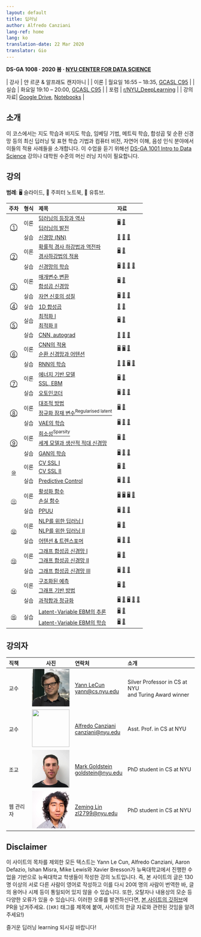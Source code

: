 ```yaml
---
layout: default
title: 딥러닝
author: Alfredo Canziani
lang-ref: home
lang: ko
translation-date: 22 Mar 2020
translator: Gio
---
```


**DS-GA 1008 · 2020 봄 · [NYU CENTER FOR DATA SCIENCE](http://cds.nyu.edu/)**

| 강사    | 얀 르쿤 & 알프래도 캔지아니 |
| 이론    | 월요일 16:55 – 18:35, [GCASL C95](http://library.nyu.edu/services/campus-media/classrooms/gcasl-c95/) |
| 실습    | 화요일 19:10 – 20:00, [GCASL C95](http://library.nyu.edu/services/campus-media/classrooms/gcasl-c95/) |
| 포럼    | [r/NYU_DeepLearning](https://www.reddit.com/r/NYU_DeepLearning/) |
| 강의자료| [Google Drive](https://bitly.com/DLSP20), [Notebooks](https://github.com/Atcold/pytorch-Deep-Learning) |


## 소개
이 코스에서는 지도 학습과 비지도 학습, 임베딩 기법, 메트릭 학습, 합성곱 및 순환 신경망 등의 최신 딥러닝 및 표현 학습 기법과 컴퓨터 비전, 자연어 이해, 음성 인식 분야에서 이들의 적용 사례들을 소개합니다. 이 수업을 듣기 위해선 [DS-GA 1001 Intro to Data Science](https://cds.nyu.edu/academics/ms-curriculum/) 강의나 대학원 수준의 머신 러닝 지식이 필요합니다.

## 강의

**범례**: 🖥 슬라이드, 📓 주피터 노트북, 🎥 유튜브.

<table>
<!-- =============================== HEADER ================================ -->
  <thead>
    <tr>
      <th>주차</th>
      <th align="left">형식</th>
      <th align="left">제목</th>
      <th align="left">자료</th>
    </tr>
  </thead>
  <tbody>
<!-- =============================== WEEK 1 ================================ -->
    <tr>
      <td rowspan="3" align="center"><a href="week01/01">①</a></td>
      <td rowspan="2">이론</td>
      <td><a href="week01/01-1">딥러닝의 등장과 역사</a></td>
      <td rowspan="2">
        <a href="https://drive.google.com/open?id=1Q7LtZyIS1f3TfeTGll3aDtWygh3GAfCb">🖥️</a>
        <a href="https://www.youtube.com/watch?v=0bMe_vCZo30">🎥</a>
      </td>
    </tr>
    <tr><td><a href="week01/01-2">딥러닝의 발전</a></td></tr>
    <tr>
      <td rowspan="1">실습</td>
      <td><a href="week01/01-3">신경망 (NN)</a></td>
      <td>
        <a href="https://github.com/Atcold/pytorch-Deep-Learning/blob/master/01-tensor_tutorial.ipynb">📓</a>
        <a href="https://github.com/Atcold/pytorch-Deep-Learning/blob/master/02-space_stretching.ipynb">📓</a>
        <a href="https://www.youtube.com/watch?v=5_qrxVq1kvc">🎥</a>
      </td>
    </tr>
<!-- =============================== WEEK 2 ================================ -->
    <tr>
      <td rowspan="3" align="center"><a href="week02/02">②</a></td>
      <td rowspan="2">이론</td>
      <td><a href="week02/02-1">확률적 경사 하강법과 역전파</a></td>
      <td rowspan="2">
        <a href="https://drive.google.com/open?id=1w2jV_BT2hWzfOKBR02x_rB4-dfVUI6SR">🖥️</a>
        <a href="https://www.youtube.com/watch?v=d9vdh3b787Y">🎥</a>
      </td>
    </tr>
    <tr><td><a href="week02/02-2">경사하강법의 적용</a></td></tr>
    <tr>
      <td rowspan="1">실습</td>
      <td><a href="week02/02-3">신경망의 학습</a></td>
      <td>
        <a href="https://github.com/Atcold/pytorch-Deep-Learning/blob/master/slides/01%20-%20Spiral%20classification.pdf">🖥</a>
        <a href="https://github.com/Atcold/pytorch-Deep-Learning/blob/master/04-spiral_classification.ipynb">📓</a>
        <a href="https://github.com/Atcold/pytorch-Deep-Learning/blob/master/05-regression.ipynb">📓</a>
        <a href="https://www.youtube.com/watch?v=WAn6lip5oWk">🎥</a>
      </td>
    </tr>
<!-- =============================== WEEK 3 ================================ -->
    <tr>
      <td rowspan="3" align="center"><a href="week03/03">③</a></td>
      <td rowspan="2">이론</td>
      <td><a href="week03/03-1">매개변수 변환</a></td>
      <td rowspan="2">
        <a href="https://drive.google.com/open?id=18UFaOGNKKKO5TYnSxr2b8dryI-PgZQmC">🖥️</a>
        <a href="https://youtu.be/FW5gFiJb-ig">🎥</a>
      </td>
    </tr>
    <tr><td><a href="week03/03-2">합성곱 신경망</a></td></tr>
    <tr>
      <td rowspan="1">실습</td>
      <td><a href="week03/03-3">자연 신호의 성질</a></td>
      <td>
        <a href="https://github.com/Atcold/pytorch-Deep-Learning/blob/master/slides/02%20-%20CNN.pdf">🖥</a>
        <a href="https://github.com/Atcold/pytorch-Deep-Learning/blob/master/06-convnet.ipynb">📓</a>
        <a href="https://youtu.be/kwPWpVverkw">🎥</a>
      </td>
    </tr>
<!-- =============================== WEEK 4 ================================ -->
    <tr>
      <td rowspan="1" align="center"><a href="week04/04">④</a></td>
      <td rowspan="1">실습</td>
      <td><a href="week04/04-1">1D 합성곱</a></td>
      <td>
        <a href="https://github.com/Atcold/pytorch-Deep-Learning/blob/master/07-listening_to_kernels.ipynb">📓</a>
        <a href="https://youtu.be/OrBEon3VlQg">🎥</a>
      </td>
    </tr>
<!-- =============================== WEEK 5 ================================ -->
    <tr>
      <td rowspan="3" align="center"><a href="week05/05">⑤</a></td>
      <td rowspan="2">실습</td>
      <td><a href="week05/05-1">최적화 I</a></td>
      <td rowspan="2">
        <a href="https://drive.google.com/open?id=1pwlGN6hDFfEYQqBqcMjWbe4yfBDTxsab">🖥️</a>
        <a href="https://youtu.be/--NZb480zlg">🎥</a>
      </td>
    </tr>
    <tr><td><a href="week05/05-2">최적화 II</a></td></tr>
    <tr>
      <td rowspan="1">실습</td>
      <td><a href="week05/05-3">CNN, autograd</a></td>
      <td>
        <a href="https://github.com/Atcold/pytorch-Deep-Learning/blob/master/03-autograd_tutorial.ipynb">📓</a>
        <a href="https://github.com/Atcold/pytorch-Deep-Learning/blob/master/extra/b-custom_grads.ipynb">📓</a>
        <a href="https://youtu.be/eEzCZnOFU1w">🎥</a>
      </td>
    </tr>
<!-- =============================== WEEK 6 ================================ -->
    <tr>
      <td rowspan="3" align="center"><a href="week06/06">⑥</a></td>
      <td rowspan="2">이론</td>
      <td><a href="week06/06-1">CNN의 적용</a></td>
      <td rowspan="2">
        <a href="https://drive.google.com/open?id=1opT7lV0IRYJegtZjuHsKhlsM5L7GpGL1">🖥️</a>
        <a href="https://drive.google.com/open?id=1sdeVBC3nuh5Zkm2sqzdScEicRvLc_v-F">🖥️</a>
        <a href="https://youtu.be/ycbMGyCPzvE">🎥</a>
      </td>
    </tr>
    <tr><td><a href="week06/06-2">순환 신경망과 어텐션</a></td></tr>
    <tr>
      <td rowspan="1">실습</td>
      <td><a href="week06/06-3">RNN의 학습</a></td>
      <td>
        <a href="https://github.com/Atcold/pytorch-Deep-Learning/blob/master/08-seq_classification.ipynb">📓</a>
        <a href="https://github.com/Atcold/pytorch-Deep-Learning/blob/master/09-echo_data.ipynb">📓</a>
        <a href="https://github.com/Atcold/pytorch-Deep-Learning/blob/master/slides/04%20-%20RNN.pdf">🖥️</a>
        <a href="https://youtu.be/8cAffg2jaT0">🎥</a>
      </td>
    </tr>
<!-- =============================== WEEK 7 ================================ -->
    <tr>
      <td rowspan="3" align="center"><a href="week07/07">⑦</a></td>
      <td rowspan="2">이론</td>
      <td><a href="week07/07-1">에너지 기반 모델</a></td>
      <td rowspan="2">
        <a href="https://drive.google.com/open?id=1z8Dz1YtkOEJpU-gh5RIjORs3GGqkYJQa">🖥️</a>
        <a href="https://youtu.be/tVwV14YkbYs">🎥</a>
      </td>
    </tr>
    <tr><td><a href="week07/07-2">SSL, EBM</a></td></tr>
    <tr>
      <td rowspan="1">실습</td>
      <td><a href="week07/07-3">오토인코더</a></td>
      <td>
        <a href="https://github.com/Atcold/pytorch-Deep-Learning/blob/master/slides/05%20-%20Generative%20models.pdf">🖥️</a>
        <a href="https://github.com/Atcold/pytorch-Deep-Learning/blob/master/10-autoencoder.ipynb">📓</a>
        <a href="https://youtu.be/bggWQ14DD9M">🎥</a>
      </td>
    </tr>
<!-- =============================== WEEK 8 ================================ -->
    <tr>
      <td rowspan="3" align="center"><a href="week08/08">⑧</a></td>
      <td rowspan="2">이론</td>
      <td><a href="week08/08-1">대조적 방법</a></td>
      <td rowspan="2">
        <a href="https://drive.google.com/open?id=1Zo_PyBEO6aNt0GV74kj8MQL7kfHdIHYO">🖥️</a>
        <a href="https://youtu.be/ZaVP2SY23nc">🎥</a>
      </td>
    </tr>
    <tr><td><a href="week08/08-2">정규화 잠재 변수<sup>Regularised latent</sup></a></td></tr>
    <tr>
      <td rowspan="1">실습</td>
      <td><a href="week08/08-3">VAE의 학습</a></td>
      <td>
        <a href="https://github.com/Atcold/pytorch-Deep-Learning/blob/master/slides/05%20-%20Generative%20models.pdf">🖥️</a>
        <a href="https://github.com/Atcold/pytorch-Deep-Learning/blob/master/11-VAE.ipynb">📓</a>
        <a href="https://youtu.be/7Rb4s9wNOmc">🎥</a>
      </td>
    </tr>
<!-- =============================== WEEK 9 ================================ -->
    <tr>
      <td rowspan="3" align="center"><a href="week09/09">⑨</a></td>
      <td rowspan="2">이론</td>
      <td><a href="week09/09-1">희소성<sup>Sparsity</sup></a></td>
      <td rowspan="2">
        <a href="https://drive.google.com/open?id=1wJRzhjSqlrSqEpX4Omagb_gdIkQ5f-6K">🖥️</a>
        <a href="https://youtu.be/Pgct8PKV7iw">🎥</a>
      </td>
    </tr>
    <tr><td><a href="week09/09-2">세계 모델과 생산적 적대 신경망</a></td></tr>
    <tr>
      <td rowspan="1">실습</td>
      <td><a href="week09/09-3">GAN의 학습</a></td>
      <td>
        <a href="https://github.com/Atcold/pytorch-Deep-Learning/blob/master/slides/05%20-%20Generative%20models.pdf">🖥️</a>
        <a href="https://github.com/pytorch/examples/tree/master/dcgan">📓</a>
        <a href="https://youtu.be/xYc11zyZ26M">🎥</a>
      </td>
    </tr>
<!-- =============================== WEEK 10 =============================== -->
    <tr>
      <td rowspan="3" align="center"><a href="week10/10">⑩</a></td>
      <td rowspan="2">이론</td>
      <td><a href="week10/10-1">CV SSL I</a></td>
      <td rowspan="2">
        <a href="https://drive.google.com/open?id=16lsnDN2HIBTcRucbVKY5B_U16c0tNQhR">🖥️</a>
        <a href="https://youtu.be/0KeR6i1_56g">🎥</a>
      </td>
    </tr>
    <tr><td><a href="week10/10-2">CV SSL II</a></td></tr>
    <tr>
      <td rowspan="1">실습</td>
      <td><a href="week10/10-3">Predictive Control</a></td>
      <td>
        <a href="https://github.com/Atcold/pytorch-Deep-Learning/blob/master/slides/09%20-%20Controller%20learning.pdf">🖥️</a>
        <a href="https://github.com/Atcold/pytorch-Deep-Learning/blob/master/14-truck_backer-upper.ipynb">📓</a>
        <a href="https://youtu.be/A3klBqEWR-I">🎥</a>
      </td>
    </tr>
<!-- =============================== WEEK 11 =============================== -->
    <tr>
      <td rowspan="3" align="center"><a href="week11/11">⑪</a></td>
      <td rowspan="2">이론</td>
      <td><a href="week11/11-1">활성화 함수</a></td>
      <td rowspan="2">
        <a href="https://drive.google.com/file/d/1AzFVLG7D4NK6ugh60f0cJQGYF5OL2sUB">🖥️</a>
        <a href="https://drive.google.com/file/d/1rkiZy0vjZqE2w7baVWvxwfAGae0Eh1Wm">🖥️</a>
        <a href="https://drive.google.com/file/d/1tryOlVAFmazLLZusD2-UfReFMkPk5hPk">🖥️</a>
        <a href="https://youtu.be/bj1fh3BvqSU">🎥</a>
      </td>
    </tr>
    <tr><td><a href="week11/11-2">손실 함수</a></td></tr>
    <tr>
      <td rowspan="1">실습</td>
      <td><a href="week11/11-3">PPUU</a></td>
      <td>
        <a href="http://bit.ly/PPUU-slides">🖥️</a>
        <a href="http://bit.ly/PPUU-code">📓</a>
        <a href="https://youtu.be/VcrCr-KNBHc">🎥</a>
      </td>
    </tr>
<!-- =============================== WEEK 12 =============================== -->
    <tr>
      <td rowspan="3" align="center"><a href="week12/12">⑫</a></td>
      <td rowspan="2">이론</td>
      <td><a href="week12/12-1">NLP를 위한 딥러닝 I</a></td>
      <td rowspan="2">
        <a href="https://drive.google.com/file/d/149m3wRavTp4DQZ6RJTej8KP8gv4jnkPW/">🖥️</a>
        <a href="https://youtu.be/6D4EWKJgNn0">🎥</a>
      </td>
    </tr>
    <tr><td><a href="week12/12-2">NLP를 위한 딥러닝 II</a></td></tr>
    <tr>
      <td rowspan="1">실습</td>
      <td><a href="week12/12-3">어텐션 & 트렌스포머</a></td>
      <td>
        <a href="https://github.com/Atcold/pytorch-Deep-Learning/blob/master/slides/10%20-%20Attention%20%26%20transformer.pdf">🖥️</a>
        <a href="https://github.com/Atcold/pytorch-Deep-Learning/blob/master/15-transformer.ipynb">📓</a>
        <a href="https://youtu.be/f01J0Dri-6k">🎥</a>
      </td>
    </tr>
<!-- =============================== WEEK 13 =============================== -->
    <tr>
      <td rowspan="3" align="center"><a href="week13/13">⑬</a></td>
      <td rowspan="2">이론</td>
      <td><a href="week13/13-1">그래프 합성곱 신경망 I</a></td>
      <td rowspan="2">
        <a href="https://drive.google.com/file/d/1oq-nZE2bEiQjqBlmk5_N_rFC8LQY0jQr/">🖥️</a>
        <a href="https://youtu.be/Iiv9R6BjxHM">🎥</a>
      </td>
    </tr>
    <tr><td><a href="week13/13-2">그래프 합성곱 신경망 II</a></td></tr>
    <tr>
      <td rowspan="1">실습</td>
      <td><a href="week13/13-3">그래프 합성곱 신경망 III</a></td>
      <td>
        <a href="https://github.com/Atcold/pytorch-Deep-Learning/blob/master/slides/11%20-%20GCN.pdf">🖥️</a>
        <a href="https://github.com/Atcold/pytorch-Deep-Learning/blob/master/16-gated_GCN.ipynb">📓</a>
        <a href="https://youtu.be/2aKXWqkbpWg">🎥</a>
      </td>
    </tr>
<!-- =============================== WEEK 14 =============================== -->
    <tr>
      <td rowspan="3" align="center"><a href="week14/14">⑭</a></td>
      <td rowspan="2">이론</td>
      <td><a href="week14/14-1">구조화된 예측</a></td>
      <td rowspan="2">
        <a href="https://drive.google.com/file/d/1qBu-2hYWaGYEXeX7kAU8O4S2RZ1hMjsk/">🖥️</a>
        <a href="https://youtu.be/gYayCG6YyO8">🎥</a>
      </td>
    </tr>
    <tr><td><a href="week14/14-2">그래프 기반 방법</a></td></tr>
    <tr>
      <td rowspan="1">실습</td>
      <td><a href="week14/14-3">과적합과 정규화</a></td>
      <td>
        <a href="https://github.com/Atcold/pytorch-Deep-Learning/blob/master/slides/07%20-%20Regularisation.pdf">🖥️</a>
        <a href="https://github.com/Atcold/pytorch-Deep-Learning/blob/master/12-regularization.ipynb">📓</a>
        <a href="https://github.com/Atcold/pytorch-Deep-Learning/blob/master/slides/08%20-%20Bayesian%20NN.pdf">🖥️</a>
        <a href="https://github.com/Atcold/pytorch-Deep-Learning/blob/master/13-bayesian_nn.ipynb">📓</a>
        <a href="https://youtu.be/DL7iew823c0">🎥</a>
      </td>
    </tr>
<!-- =============================== WEEK 15 =============================== -->
    <tr>
      <td rowspan="2" align="center"><a href="week15/15">⑮</a></td>
      <td rowspan="2">실습</td>
      <td><a href="week15/15-1">Latent-Variable EBM의 추론</a></td>
      <td rowspan="1">
        <a href="https://github.com/Atcold/pytorch-Deep-Learning/blob/master/slides/12%20-%20EBM.pdf">🖥️</a>
        <a href="https://youtu.be/sbhr2wjU1-I">🎥</a>
      </td>
    </tr>
    <tr>
      <td><a href="week15/15-2">Latent-Variable EBM의 학습</a></td>
      <td rowspan="1">
        <a href="https://github.com/Atcold/pytorch-Deep-Learning/blob/master/slides/12%20-%20EBM.pdf">🖥️</a>
        <a href="https://youtu.be/XLSb1Cs1Jao">🎥</a>
      </td>
    </tr>
  </tbody>
</table>


## 강의자

| 직책 | 사진 | 연락처 | 소개 |
|:-----|:-----:|:--------|:------|
|교수|<img src="../images/Yann.png" width="100" height="100">|<a href="https://twitter.com/ylecun">Yann LeCun</a><br>yann@cs.nyu.edu|Silver Professor in CS at NYU<br>and Turing Award winner|
|교수|<img src="https://avatars1.githubusercontent.com/u/2119355" width="100" height="100">|<a href="https://twitter.com/alfcnz">Alfredo Canziani</a><br>canziani@nyu.edu|Asst. Prof. in CS at NYU|
|조교|<img src="../images/Mark.png" width="100" height="100">|<a href="https://twitter.com/marikgoldstein">Mark Goldstein</a><br>goldstein@nyu.edu|PhD student in CS at NYU|
|웹 관리자|<img src="../images/Zeming.png" width="100" height="100">|<a href="https://twitter.com/ebetica">Zeming Lin</a><br>zl2799@nyu.edu|PhD student in CS at NYU|


<!--
|Grader|<img src="https://st3.depositphotos.com/13159112/17145/v/450/depositphotos_171453724-stock-illustration-default-avatar-profile-icon-grey.jpg" width="100" height="100">|Serkan Karakulak <br>sk7685@nyu.edu|
|Grader|<img src="https://st3.depositphotos.com/13159112/17145/v/450/depositphotos_171453724-stock-illustration-default-avatar-profile-icon-grey.jpg" width="100" height="100">|Raghav Jajodia <br>rj1408@nyu.edu|
|Grader|<img src="https://st3.depositphotos.com/13159112/17145/v/450/depositphotos_171453724-stock-illustration-default-avatar-profile-icon-grey.jpg" width="100" height="100">|Priyank Pathak <br>pp1953@nyu.edu|
|Grader|<img src="https://st3.depositphotos.com/13159112/17145/v/450/depositphotos_171453724-stock-illustration-default-avatar-profile-icon-grey.jpg" width="100" height="100">|Chiao-Hsun Wang <br>chw371@nyu.edu|
|Grader|<img src="https://st3.depositphotos.com/13159112/17145/v/450/depositphotos_171453724-stock-illustration-default-avatar-profile-icon-grey.jpg" width="100" height="100">|Pedro Vidal<br>pmh314@nyu.edu|
|Grader|<img src="https://st3.depositphotos.com/13159112/17145/v/450/depositphotos_171453724-stock-illustration-default-avatar-profile-icon-grey.jpg" width="100" height="100">|Bixing Yan <br>by783@nyu.edu|
-->


## Disclaimer

<!-- All other texts found on this site are lecture notes taken by students of the New York University during lectures given by Yann Le Cun, Alfredo Canziani, Ishan Misra, Mike Lewis and Xavier Bresson.
Thus the texts in English were written by about 130 people, which has an impact on the homogeneity of the texts (some write in the past tense, others in the present tense; the abbreviations used are not always the same; some write short sentences, while others write sentences of up to 5 or 6 lines, etc.).
It is possible that there may be some omissions: typing errors, spelling mistakes, etc. If you notice any, we invite you to submit a PR on the [GitHub directory of the site](https://github.com/Atcold/pytorch-Deep-Learning/pulls) specifying with an `[EN]` that it concerns the English translation.

Wishing you a deep reading !-->

이 사이트의 목차를 제외한 모든 텍스트는 Yann Le Cun, Alfredo Canziani, Aaron Defazio, Ishan Misra, Mike Lewis와 Xavier Bresson가 뉴욕대학교에서 진행한 수업을 기반으로 뉴욕대학교 학생들이 작성한 강의 노트입니다.
즉, 본 사이트의 글은 130명 이상의 서로 다른 사람이 영어로 작성하고 이를 다시 20여 명의 사람이 번역한 바, 글의 용어나 시제 등이 통일되어 있지 않을 수 있습니다.
또한, 오탈자나 내용상의 모순 등 다양한 오류가 있을 수 있습니다. 이러한 오류를 발견하신다면, [본 사이트의 깃허브](https://github.com/Atcold/pytorch-Deep-Learning/pulls)에 PR을 남겨주세요. (`[KR]` 태그를 제목에 붙여, 사이트의 한글 자료와 관련된 것임을 알려주세요!)

즐거운 딥러닝 learning 되시길 바랍니다!
